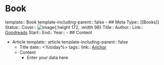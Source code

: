 # Book
template:: Book
template-including-parent:: false
	- ## Meta
	  Type:: [[Books]]
	  Status:: 
	  Cover:: ![image](   ){:height 172, :width 98}
	  Title:: 
	  Author:: 
	  Link:: [Goodreads](  )
	  Start:: 
	  End:: 
	  Year::
	- ## Content
- Article
  template:: article
  template-including-parent:: false
	- Title
	  date:: <%today%>
	  tags:: 
	  link:: [Anchor](url)
	- Content
		- Enter your data here